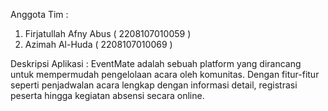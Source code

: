Anggota Tim :
1. Firjatullah Afny Abus ( 2208107010059 )
2. Azimah Al-Huda ( 2208107010069 )

Deskripsi Aplikasi : EventMate adalah sebuah platform yang dirancang untuk mempermudah pengelolaan acara oleh komunitas. Dengan fitur-fitur seperti penjadwalan acara lengkap dengan informasi detail, registrasi peserta hingga kegiatan absensi secara online.
